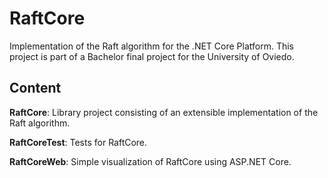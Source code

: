 # RaftCore

Implementation of the Raft algorithm for the .NET Core Platform. This project is part of a Bachelor final project for the University of Oviedo.

## Content

**RaftCore**: Library project consisting of an extensible implementation of the Raft algorithm.

**RaftCoreTest**: Tests for RaftCore.

**RaftCoreWeb**: Simple visualization of RaftCore using ASP.NET Core.